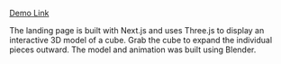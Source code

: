 [Demo Link](https://explodingcube.netlify.app/)

The landing page is built with Next.js and uses Three.js to display an interactive 3D model of a cube. Grab the cube to expand the individual pieces outward. The model and animation was built using Blender.

